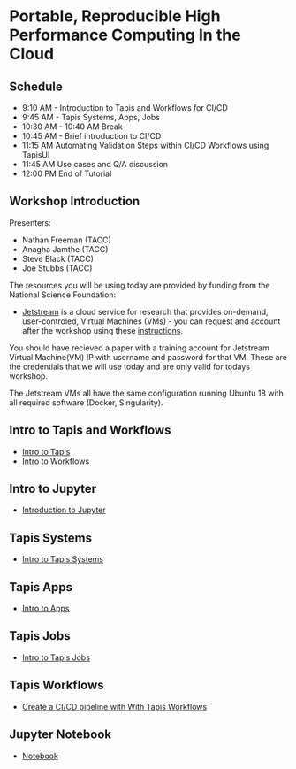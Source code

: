 # Portable, Reproducible High Performance Computing In the Cloud

## Schedule

* 9:10 AM - Introduction to Tapis and Workflows for CI/CD
* 9:45 AM - Tapis Systems, Apps, Jobs 
* 10:30 AM - 10:40 AM Break 
* 10:45 AM - Brief introduction to CI/CD
* 11:15 AM Automating Validation Steps within CI/CD Workflows using TapisUI
* 11:45 AM Use cases and Q/A discussion
* 12:00 PM End of Tutorial


## Workshop Introduction
Presenters: 
* Nathan Freeman (TACC)
* Anagha Jamthe (TACC)
* Steve Black (TACC)
* Joe Stubbs (TACC)

The resources you will be using today are provided by funding from the National Science Foundation:

* [Jetstream](https://jetstream-cloud.org/) is a cloud service for research that provides on-demand, user-controled, Virtual Machines (VMs) - you can request and account after the workshop using these [instructions](https://iujetstream.atlassian.net/wiki/spaces/JWT/pages/76150553/Get+a+Jetstream+Trial+Access+account).  

You should have recieved a paper with a training account for Jetstream Virtual Machine(VM) IP with username and password for that VM.  These are the credentials that we will use today and are only valid for todays workshop.

The Jetstream VMs all have the same configuration running Ubuntu 18 with all required software (Docker, Singularity).

## Intro to Tapis and Workflows
* [Intro to Tapis](./block1/01-intro-to-tapis.md)
* [Intro to Workflows](./block1/05-intro-to-workflows.md)

## Intro to Jupyter
* [Introduction to Jupyter](./block1/intro-to-jupyter.md)

## Tapis Systems
* [Intro to Tapis Systems](./block1/02-systems.md)

## Tapis Apps
  * [Intro to Apps](./block1/03-apps.md)
  
## Tapis Jobs
* [Intro to Tapis Jobs](./block1/04-jobs.md)
 
## Tapis Workflows
* [Create a CI/CD pipeline with With Tapis Workflows](./block1/06-creating-a-pipeline-and-task-with-tapisui.md)

## Jupyter Notebook
* [Notebook](./block1/Tapis_workflows_mpm.ipynb)
 